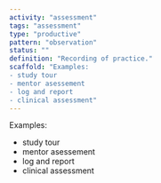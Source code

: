 ```yaml
---
activity: "assessment"
tags: "assessment"
type: "productive"
pattern: "observation"
status: ""
definition: "Recording of practice."
scaffold: "Examples:
- study tour
- mentor asessement
- log and report
- clinical assessment"
---
```


Examples:
- study tour
- mentor asessement
- log and report
- clinical assessment
